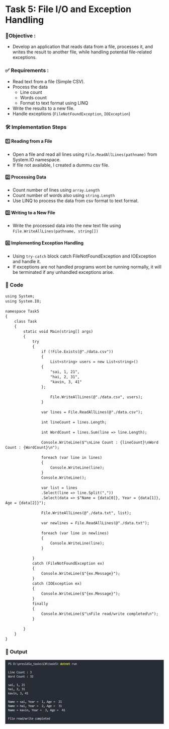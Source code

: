 
# Task 5: File I/O and Exception Handling


### 🎯Objective :

- Develop an application that reads data from a file, processes it, and writes the result to another file, while handling potential file-related exceptions.



###  ✅  Requirements :

- Read text from a file (Simple CSV).
- Process the data
    - Line count
    - Words count
    - Format to text format using LINQ
- Write the results to a new file.
- Handle exceptions (`FileNotFoundException`, `IOException`)


###  🛠 Implementation Steps


#### 1️⃣ Reading from a File

- Open a file and read all lines using `File.ReadAllLines(pathname)` from System.IO namespace.
- If file not available, I created a dummu csv file.

#### 2️⃣ Processing Data

- Count number of lines using `array.Length`
- Count number of words also using `string.Length`
- Use LINQ to process the data from csv format to text format.

#### 3️⃣  Writing to a New File

- Write the processed data into the new text file using `File.WriteAllLines(pathname, string[])`

#### 4️⃣ Implementing Exception Handling

- Using `try-catch` block catch FileNotFoundException and IOException and handle it.
- If exceptions are not handled programs wont be running normally, it will be terminated if any unhandled exceptions arise.

### 📝 Code

```
using System;
using System.IO;

namespace Task5
{
    class Task
    {
        static void Main(string[] args)
        {
            try
            {
                if (!File.Exists(@"./data.csv"))
                {
                    List<string> users = new List<string>()
                {
                    "sai, 1, 21",
                    "hai, 2, 31",
                    "kavin, 3, 41"
                };

                    File.WriteAllLines(@"./data.csv", users);
                }

                var lines = File.ReadAllLines(@"./data.csv");

                int lineCount = lines.Length;

                int WordCount = lines.Sum(line => line.Length);

                Console.WriteLine($"\nLine Count : {lineCount}\nWord Count : {WordCount}\n");

                foreach (var line in lines)
                {
                    Console.WriteLine(line);
                }
                Console.WriteLine();

                var list = lines
                .Select(line => line.Split(","))
                .Select(data => $"Name = {data[0]}, Year = {data[1]}, Age = {data[2]}");

                File.WriteAllLines(@"./data.txt", list);

                var newlines = File.ReadAllLines(@"./data.txt");

                foreach (var line in newlines)
                {
                    Console.WriteLine(line);
                }

            }
            catch (FileNotFoundException ex)
            {
                Console.WriteLine($"{ex.Message}");
            }
            catch (IOException ex)
            {
                Console.WriteLine($"{ex.Message}");
            }
            finally
            {
                Console.WriteLine($"\nFile read/write completed\n");
            }

        }
    }
}

```

### 📌 Output

![View 1](./images/image1.png)